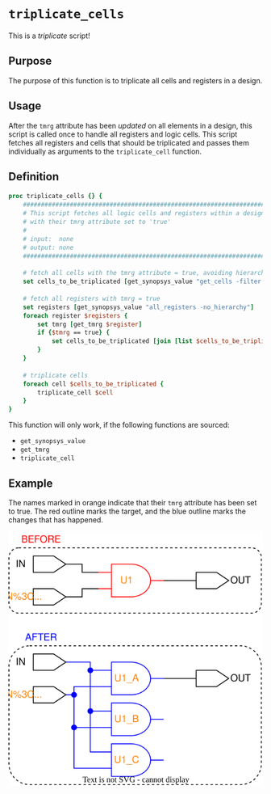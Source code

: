 # ```triplicate_cells```

This is a *triplicate* script!

## Purpose

The purpose of this function is to triplicate all cells and registers in a design.

## Usage

After the ```tmrg``` attribute has been *updated* on all elements in a design, this script is called once to handle all registers and logic cells. This script fetches all registers and cells that should be triplicated and passes them individually as arguments to the ```triplicate_cell``` function.

## Definition

```tcl
proc triplicate_cells {} {
    ###################################################################
    # This script fetches all logic cells and registers within a design
    # with their tmrg attribute set to 'true'
    # 
    # input:  none
    # output: none
    ###################################################################
    
    # fetch all cells with the tmrg attribute = true, avoiding hierarchical instances
    set cells_to_be_triplicated [get_synopsys_value "get_cells -filter {tmrg==true && is_hierarchical==false}"]

    # fetch all registers with tmrg = true
    set registers [get_synopsys_value "all_registers -no_hierarchy"]
    foreach register $registers {
        set tmrg [get_tmrg $register]
        if {$tmrg == true} {
            set cells_to_be_triplicated [join [list $cells_to_be_triplicated $register]]
        }
    }
    
    # triplicate cells
    foreach cell $cells_to_be_triplicated {
        triplicate_cell $cell
    }
}
```

This function will only work, if the following functions are sourced:

* ```get_synopsys_value```
* ```get_tmrg```
* ```triplicate_cell```

## Example

The names marked in orange indicate that their ```tmrg``` attribute has been set to true. The red outline marks the target, and the blue outline marks the changes that has happened.

<picture>
  <source media="(prefers-color-scheme: dark)" srcset="../figures/dark-mode/triplicate_scripts/triplicate_cell.drawio.svg">
  <img alt="Example of a triplicate_cells called on a cell" src="../figures/light-mode/triplicate_scripts/triplicate_cell.drawio.svg">
</picture>
